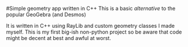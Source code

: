 #Simple geometry app written in C++
This is a basic *alternative* to the popular GeoGebra (and Desmos)

It is written in C++ using RayLib and custom geometry classes I made myself.
This is my first big-ish non-python project so be aware that code might be decent at best
and awful at worst.